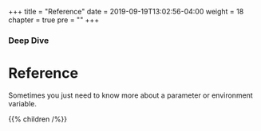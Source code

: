 +++
title = "Reference"
date = 2019-09-19T13:02:56-04:00
weight = 18
chapter = true
pre = "<b></b>"
+++

### Deep Dive

# Reference

Sometimes you just need to know more about a parameter or environment variable.

{{% children  /%}}
